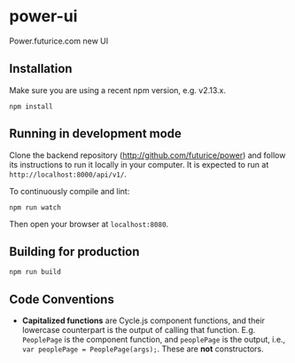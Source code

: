 # power-ui

Power.futurice.com new UI

## Installation

Make sure you are using a recent npm version, e.g. v2.13.x.

```
npm install
```

## Running in development mode

Clone the backend repository (http://github.com/futurice/power) and follow its instructions to run it locally in your computer. It is expected to run at `http://localhost:8000/api/v1/`.

To continuously compile and lint:
```
npm run watch
```

Then open your browser at `localhost:8080`.

## Building for production

```
npm run build
```

## Code Conventions

- **Capitalized functions** are Cycle.js component functions, and their lowercase counterpart is the output of calling that function. E.g. `PeoplePage` is the component function, and `peoplePage` is the output, i.e., `var peoplePage = PeoplePage(args);`. These are **not** constructors.
